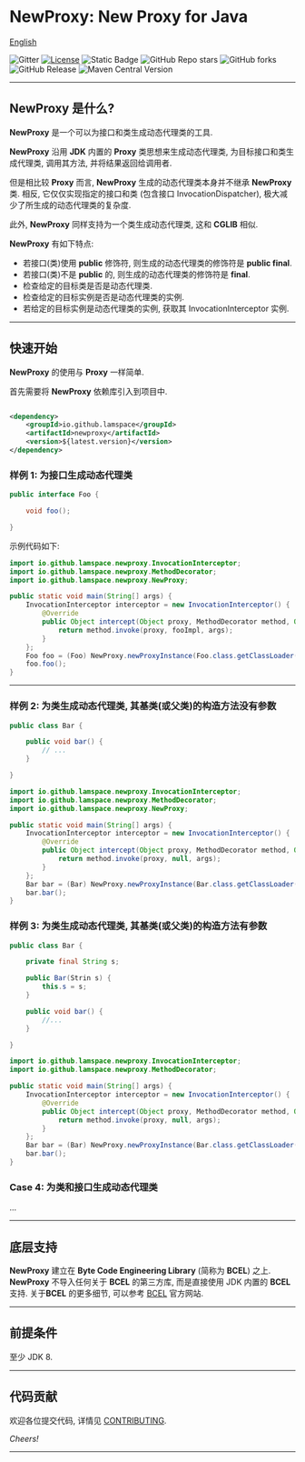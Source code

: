 # NewProxy: New Proxy for Java

[English](./README.md)

![Gitter](https://img.shields.io/gitter/room/lamspace/newproxy)
[![License](https://img.shields.io/badge/license-Apache%202-4EB1BA.svg)](https://www.apache.org/licenses/LICENSE-2.0.html)
![Static Badge](https://img.shields.io/badge/NewProxy-New%20Proxy%20for%20Java-color=red)
![GitHub Repo stars](https://img.shields.io/github/stars/lamspace/newproxy)
![GitHub forks](https://img.shields.io/github/forks/lamspace/newproxy)
![GitHub Release](https://img.shields.io/github/v/release/lamspace/newproxy)
![Maven Central Version](https://img.shields.io/maven-central/v/io.github.lamspace/newproxy)

---

## NewProxy 是什么?

**NewProxy** 是一个可以为接口和类生成动态代理类的工具.

**NewProxy** 沿用 **JDK** 内置的 **Proxy** 类思想来生成动态代理类, 为目标接口和类生成代理类, 调用其方法, 并将结果返回给调用者.

但是相比较 **Proxy** 而言, **NewProxy** 生成的动态代理类本身并不继承 **NewProxy** 类. 相反, 它仅仅实现指定的接口和类
(包含接口 InvocationDispatcher), 极大减少了所生成的动态代理类的复杂度.

此外, **NewProxy** 同样支持为一个类生成动态代理类, 这和 **CGLIB** 相似.

**NewProxy** 有如下特点:

* 若接口(类)使用 **public** 修饰符, 则生成的动态代理类的修饰符是 **public final**.
* 若接口(类)不是 **public** 的, 则生成的动态代理类的修饰符是 **final**.
* 检查给定的目标类是否是动态代理类.
* 检查给定的目标实例是否是动态代理类的实例.
* 若给定的目标实例是动态代理类的实例, 获取其 InvocationInterceptor 实例.

---

## 快速开始

**NewProxy** 的使用与 **Proxy** 一样简单.

首先需要将 **NewProxy** 依赖库引入到项目中.

```xml

<dependency>
    <groupId>io.github.lamspace</groupId>
    <artifactId>newproxy</artifactId>
    <version>${latest.version}</version>
</dependency>
```

### 样例 1: 为接口生成动态代理类

```java
public interface Foo {

    void foo();

}
```

示例代码如下:

```java
import io.github.lamspace.newproxy.InvocationInterceptor;
import io.github.lamspace.newproxy.MethodDecorator;
import io.github.lamspace.newproxy.NewProxy;

public static void main(String[] args) {
    InvocationInterceptor interceptor = new InvocationInterceptor() {
        @Override
        public Object intercept(Object proxy, MethodDecorator method, Object[] args) {
            return method.invoke(proxy, fooImpl, args);
        }
    };
    Foo foo = (Foo) NewProxy.newProxyInstance(Foo.class.getClassLoader(), interceptor, null, null, Foo.class);
    foo.foo();
}
```

---

### 样例 2: 为类生成动态代理类, 其基类(或父类)的构造方法没有参数

```java
public class Bar {

    public void bar() {
        // ...
    }

}
```

```java
import io.github.lamspace.newproxy.InvocationInterceptor;
import io.github.lamspace.newproxy.MethodDecorator;
import io.github.lamspace.newproxy.NewProxy;

public static void main(String[] args) {
    InvocationInterceptor interceptor = new InvocationInterceptor() {
        @Override
        public Object intercept(Object proxy, MethodDecorator method, Object[] args) throws Throwable {
            return method.invoke(proxy, null, args);
        }
    };
    Bar bar = (Bar) NewProxy.newProxyInstance(Bar.class.getClassLoader(), interceptor, null, null, Bar.class);
    bar.bar();
}
```

### 样例 3: 为类生成动态代理类, 其基类(或父类)的构造方法有参数

```java
public class Bar {

    private final String s;

    public Bar(Strin s) {
        this.s = s;
    }

    public void bar() {
        //...
    }

}
```

```java
import io.github.lamspace.newproxy.InvocationInterceptor;
import io.github.lamspace.newproxy.MethodDecorator;

public static void main(String[] args) {
    InvocationInterceptor interceptor = new InvocationInterceptor() {
        @Override
        public Object intercept(Object proxy, MethodDecorator method, Object[] args) throws Throwable {
            return method.invoke(proxy, null, args);
        }
    };
    Bar bar = (Bar) NewProxy.newProxyInstance(Bar.class.getClassLoader(), interceptor, new Class<?>[]{String.class}, new Object[]{"Hello World!"}, Bar.class);
    bar.bar();
}
```

### Case 4: 为类和接口生成动态代理类

...

---

## 底层支持

**NewProxy** 建立在 **Byte Code Engineering Library** (简称为 **BCEL**) 之上. **NewProxy** 不导入任何关于 **BCEL**
的第三方库, 而是直接使用 JDK 内置的 **BCEL** 支持. 关于**BCEL** 的更多细节, 可以参考
[BCEL](https://commons.apache.org/proper/commons-bcel/) 官方网站.

---

## 前提条件

至少 JDK 8.

---

## 代码贡献

欢迎各位提交代码, 详情见 [CONTRIBUTING](./CONTRIBUTING.md).

*Cheers!*

---
